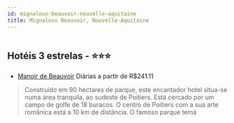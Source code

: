 ```yaml
---
id: mignaloux-beauvoir-nouvelle-aquitaine
title: Mignaloux Beauvoir, Nouvelle-Aquitaine
---
```


<center><img src="http://photos.hotelbeds.com/giata/07/078681/078681a_hb_a_001.jpg" alt="" /></center>


## Hotéis 3 estrelas - ⭐️⭐️⭐️

-    [Manoir de Beauvoir](https://www.hurb.com/hoteis/mignaloux-beauvoir/manoir-de-beauvoir-JNP-JP047211?cmp=18055) Diárias a partir de R$241.11
   > Construido em 90 hectares de parque, este encantador hotel situa-se numa área tranquila, ao sudeste de Poitiers. Está cercado por um campo de golfe de 18 buracos. O centro de Poitiers com a sua arte românica está a 10 km de distância. O famoso parque temá
